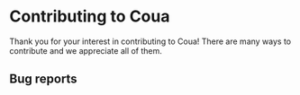 # Contributing to Coua

Thank you for your interest in contributing to Coua! There are many ways to contribute
and we appreciate all of them.

## Bug reports

[Coua issue tracker]: https://gitlab.dlr.de/ft-ssy-avs/ap/coua/-/issues
